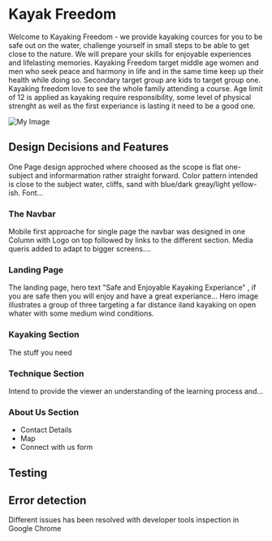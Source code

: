 # Kayak Freedom

Welcome to Kayaking Freedom - we provide kayaking cources for you to be safe out on the water, challenge yourself in small steps to be able to get close to the nature. We will prepare your skills for enjoyable experiences and lifelasting memories. Kayaking Freedom target middle age women and men who seek peace and harmony in life and in the same time keep up their health while doing so. Secondary target group are kids to target group one. Kayaking freedom love to see the whole family attending a course. Age limit of 12 is applied as kayaking require responsibility, some level of physical strenght as well as the first experiance is lasting it need to be a good one.

![My Image](../Kayak_Classes/assests/img/responsive_check_kayaking_classes.PNG)

## Design Decisions and Features
One Page design approched where choosed as the scope is flat one-subject and informarmation rather straight forward. Color pattern intended is close to the subject water, cliffs, sand with blue/dark greay/light yellow-ish. Font...

### The Navbar
Mobile first approache for single page the navbar was designed in one Column with Logo on top followed by links to the different section. Media queris added to adapt to bigger screens....

### Landing Page
The landing page, hero text "Safe and Enjoyable Kayaking Experiance" , if you are safe then you will enjoy and have a great experiance...
Hero image illustrates a group of three targeting a far distance iland kayaking on open whater with some medium wind conditions.

### Kayaking Section
The stuff you need

### Technique Section
Intend to provide the viewer an understanding of the learning process and...

### About Us Section
- Contact Details
-  Map
-  Connect with us form

## Testing

###

## Error detection

Different issues has been resolved with developer tools inspection in Google Chrome
